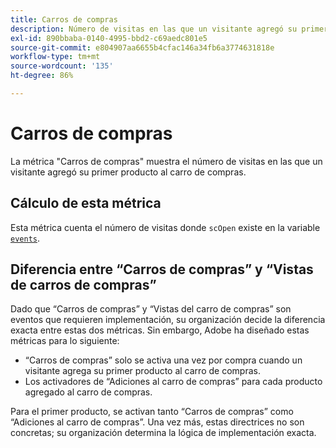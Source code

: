 ```yaml
---
title: Carros de compras
description: Número de visitas en las que un visitante agregó su primer producto al carro de compras.
exl-id: 890bbaba-0140-4995-bbd2-c69aedc801e5
source-git-commit: e804907aa6655b4cfac146a34fb6a3774631818e
workflow-type: tm+mt
source-wordcount: '135'
ht-degree: 86%

---
```


# Carros de compras

La métrica &quot;Carros de compras&quot; muestra el número de visitas en las que un visitante agregó su primer producto al carro de compras.

## Cálculo de esta métrica

Esta métrica cuenta el número de visitas donde `scOpen` existe en la variable [`events`](/help/implement/vars/page-vars/events/events-overview.md).

## Diferencia entre “Carros de compras” y “Vistas de carros de compras”

Dado que “Carros de compras” y “Vistas del carro de compras” son eventos que requieren implementación, su organización decide la diferencia exacta entre estas dos métricas. Sin embargo, Adobe ha diseñado estas métricas para lo siguiente:

* “Carros de compras” solo se activa una vez por compra cuando un visitante agrega su primer producto al carro de compras.
* Los activadores de “Adiciones al carro de compras” para cada producto agregado al carro de compras.

Para el primer producto, se activan tanto “Carros de compras” como “Adiciones al carro de compras”. Una vez más, estas directrices no son concretas; su organización determina la lógica de implementación exacta.
